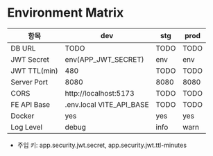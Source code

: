 # Environment Matrix

| 항목           | dev                         | stg   | prod  |
|----------------|-----------------------------|-------|-------|
| DB URL         | TODO                        | TODO  | TODO  |
| JWT Secret     | env(APP_JWT_SECRET)         | env   | env   |
| JWT TTL(min)   | 480                         | TODO  | TODO  |
| Server Port    | 8080                        | 8080  | 8080  |
| CORS           | http://localhost:5173       | TODO  | TODO  |
| FE API Base    | .env.local VITE_API_BASE    | TODO  | TODO  |
| Docker         | yes                         | yes   | yes   |
| Log Level      | debug                       | info  | warn  |

- 주입 키: app.security.jwt.secret, app.security.jwt.ttl-minutes